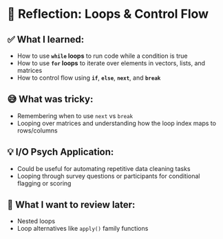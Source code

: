 # 🔁 Reflection: Loops & Control Flow

## ✅ What I learned:
- How to use **`while` loops** to run code while a condition is true
- How to use **`for` loops** to iterate over elements in vectors, lists, and matrices
- How to control flow using **`if`**, **`else`**, **`next`**, and **`break`**

## 😅 What was tricky:
- Remembering when to use `next` vs `break`
- Looping over matrices and understanding how the loop index maps to rows/columns

## 💡 I/O Psych Application:
- Could be useful for automating repetitive data cleaning tasks
- Looping through survey questions or participants for conditional flagging or scoring

## 🔁 What I want to review later:
- Nested loops
- Loop alternatives like `apply()` family functions
